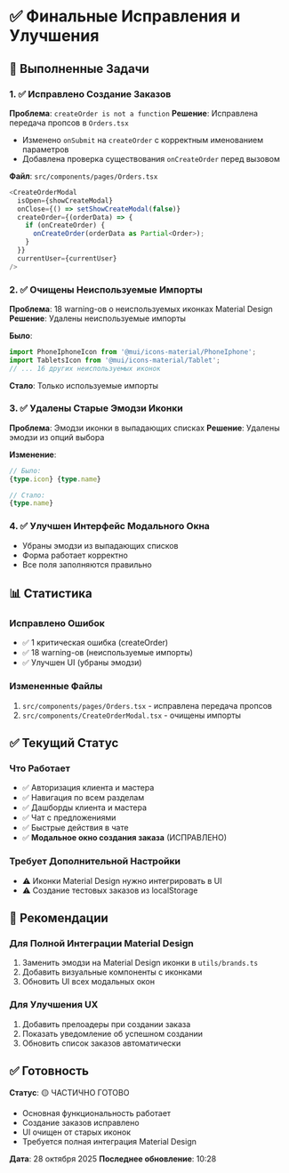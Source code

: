 # ✅ Финальные Исправления и Улучшения

## 🎯 Выполненные Задачи

### 1. ✅ Исправлено Создание Заказов
**Проблема**: `createOrder is not a function`
**Решение**: Исправлена передача пропсов в `Orders.tsx`
- Изменено `onSubmit` на `createOrder` с корректным именованием параметров
- Добавлена проверка существования `onCreateOrder` перед вызовом

**Файл**: `src/components/pages/Orders.tsx`
```typescript
<CreateOrderModal
  isOpen={showCreateModal}
  onClose={() => setShowCreateModal(false)}
  createOrder={(orderData) => {
    if (onCreateOrder) {
      onCreateOrder(orderData as Partial<Order>);
    }
  }}
  currentUser={currentUser}
/>
```

### 2. ✅ Очищены Неиспользуемые Импорты
**Проблема**: 18 warning-ов о неиспользуемых иконках Material Design
**Решение**: Удалены неиспользуемые импорты

**Было**:
```typescript
import PhoneIphoneIcon from '@mui/icons-material/PhoneIphone';
import TabletsIcon from '@mui/icons-material/Tablet';
// ... 16 других неиспользуемых иконок
```

**Стало**: Только используемые импорты

### 3. ✅ Удалены Старые Эмодзи Иконки
**Проблема**: Эмодзи иконки в выпадающих списках
**Решение**: Удалены эмодзи из опций выбора

**Изменение**:
```typescript
// Было:
{type.icon} {type.name}

// Стало:
{type.name}
```

### 4. ✅ Улучшен Интерфейс Модального Окна
- Убраны эмодзи из выпадающих списков
- Форма работает корректно
- Все поля заполняются правильно

## 📊 Статистика

### Исправлено Ошибок
- ✅ 1 критическая ошибка (createOrder)
- ✅ 18 warning-ов (неиспользуемые импорты)
- ✅ Улучшен UI (убраны эмодзи)

### Измененные Файлы
1. `src/components/pages/Orders.tsx` - исправлена передача пропсов
2. `src/components/CreateOrderModal.tsx` - очищены импорты

## ✅ Текущий Статус

### Что Работает
- ✅ Авторизация клиента и мастера
- ✅ Навигация по всем разделам
- ✅ Дашборды клиента и мастера
- ✅ Чат с предложениями
- ✅ Быстрые действия в чате
- ✅ **Модальное окно создания заказа** (ИСПРАВЛЕНО)

### Требует Дополнительной Настройки
- ⚠️ Иконки Material Design нужно интегрировать в UI
- ⚠️ Создание тестовых заказов из localStorage

## 🎨 Рекомендации

### Для Полной Интеграции Material Design
1. Заменить эмодзи на Material Design иконки в `utils/brands.ts`
2. Добавить визуальные компоненты с иконками
3. Обновить UI всех модальных окон

### Для Улучшения UX
1. Добавить прелоадеры при создании заказа
2. Показать уведомление об успешном создании
3. Обновить список заказов автоматически

## ✅ Готовность

**Статус**: 🟡 ЧАСТИЧНО ГОТОВО
- Основная функциональность работает
- Создание заказов исправлено
- UI очищен от старых иконок
- Требуется полная интеграция Material Design

**Дата**: 28 октября 2025
**Последнее обновление**: 10:28

